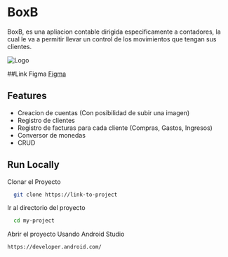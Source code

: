 
# BoxB

BoxB, es una apliacion contable dirigida especificamente a contadores, la cual le va a permitir llevar un control de los movimientos que tengan sus clientes.

![Logo](https://i.postimg.cc/L4gJxNB2/logo.png)


##Link Figma
[Figma](https://www.figma.com/file/8KmhcZOjOw1wfC1gQNJfQw/Accounting-App?type=design&node-id=0%3A1&mode=design&t=TOC8bSHcOaZ3HHLT-1)


## Features

- Creacion de cuentas (Con posibilidad de subir una imagen)
- Registro de clientes
- Registro de facturas para cada cliente (Compras, Gastos, Ingresos)
- Conversor de monedas 
- CRUD


## Run Locally

Clonar el Proyecto

```bash
  git clone https://link-to-project
```

Ir al directorio del proyecto

```bash
  cd my-project
```

Abrir el proyecto Usando Android Studio

```txt
https://developer.android.com/
```



